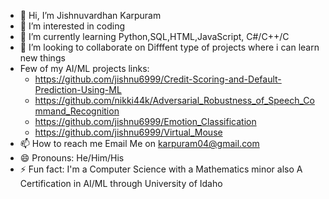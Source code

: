 - 👋 Hi, I’m Jishnuvardhan Karpuram
- 👀 I’m interested in coding
- 🌱 I’m currently learning Python,SQL,HTML,JavaScript, C#/C++/C
- 💞️ I’m looking to collaborate on Difffent type of projects where i can learn new things
- Few of my AI/ML projects links:
  - https://github.com/jishnu6999/Credit-Scoring-and-Default-Prediction-Using-ML
  - https://github.com/nikki44k/Adversarial_Robustness_of_Speech_Command_Recognition
  - https://github.com/jishnu6999/Emotion_Classification
  - https://github.com/jishnu6999/Virtual_Mouse 
- 📫 How to reach me Email Me on karpuram04@gmail.com
- 😄 Pronouns: He/Him/His
- ⚡ Fun fact: I'm a Computer Science with a Mathematics minor also A Certification in AI/ML through University of Idaho

<!---
jishnu6999/jishnu6999 is a ✨ special ✨ repository because its `README.md` (this file) appears on your GitHub profile.
You can click the Preview link to take a look at your changes.
--->
